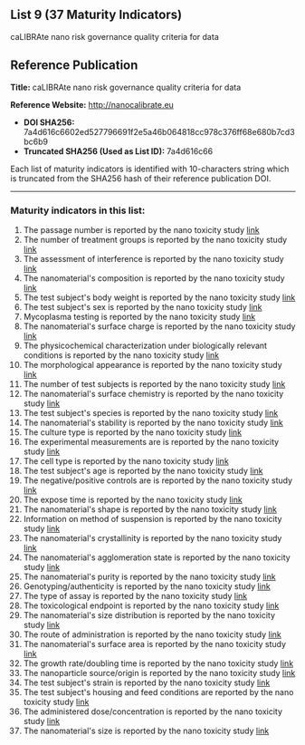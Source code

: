 ## List 9 (37 Maturity Indicators)

caLIBRAte nano risk governance quality criteria for data

## Reference Publication

**Title:** caLIBRAte nano risk governance quality criteria for data

**Reference Website:** http://nanocalibrate.eu

* **DOI SHA256:** 7a4d616c6602ed527796691f2e5a46b064818cc978c376ff68e680b7cd3bc6b9
* **Truncated SHA256 (Used as List ID):** 7a4d616c66

Each list of maturity indicators is identified with 10-characters string which is truncated from the SHA256 hash of their reference publication DOI.

--------------------

### Maturity indicators in this list:

1. The passage number is reported by the nano toxicity study [link](https://w3id.org/nsdra/maturity-indicator/readme/09-7a4d616c66/MI-R1.3-7a4d616c66-IN_VITRO_SUBJECT_PASSAGE_NUMBER.md)
1. The number of treatment groups is reported by the nano toxicity study [link](https://w3id.org/nsdra/maturity-indicator/readme/09-7a4d616c66/MI-R1.3-7a4d616c66-IN_VV_METHODS_NUM_OF_GROUPS.md)
1. The assessment of interference is reported by the nano toxicity study [link](https://w3id.org/nsdra/maturity-indicator/readme/09-7a4d616c66/MI-R1.3-7a4d616c66-IN_VV_METHODS_INTERFERENCE.md)
1. The nanomaterial's composition is reported by the nano toxicity study [link](https://w3id.org/nsdra/maturity-indicator/readme/09-7a4d616c66/MI-R1.3-7a4d616c66-PCHEM_COMPOSITION.md)
1. The test subject's body weight is reported by the nano toxicity study [link](https://w3id.org/nsdra/maturity-indicator/readme/09-7a4d616c66/MI-R1.3-7a4d616c66-IN_VIVO_SUBJECT_BODY_WEIGHT.md)
1. The test subject's sex is reported by the nano toxicity study [link](https://w3id.org/nsdra/maturity-indicator/readme/09-7a4d616c66/MI-R1.3-7a4d616c66-IN_VIVO_SUBJECT_SEX.md)
1. Mycoplasma testing is reported by the nano toxicity study [link](https://w3id.org/nsdra/maturity-indicator/readme/09-7a4d616c66/MI-R1.3-7a4d616c66-IN_VITRO_SUBJECT_MYCOPLASMA_TESTING.md)
1. The nanomaterial's surface charge is reported by the nano toxicity study [link](https://w3id.org/nsdra/maturity-indicator/readme/09-7a4d616c66/MI-R1.3-7a4d616c66-PCHEM_SURFACE_CHARGE.md)
1. The physicochemical characterization under biologically relevant conditions is reported by the nano toxicity study [link](https://w3id.org/nsdra/maturity-indicator/readme/09-7a4d616c66/MI-R1.3-7a4d616c66-IN_VV_SUBSTANCE_PCHEM.md)
1. The morphological appearance is reported by the nano toxicity study [link](https://w3id.org/nsdra/maturity-indicator/readme/09-7a4d616c66/MI-R1.3-7a4d616c66-IN_VITRO_SUBJECT_MORPHOLOGICAL_APPEARANCE.md)
1. The number of test subjects is reported by the nano toxicity study [link](https://w3id.org/nsdra/maturity-indicator/readme/09-7a4d616c66/MI-R1.3-7a4d616c66-IN_VV_METHODS_NUM_OF_SUBJECTS.md)
1. The nanomaterial's surface chemistry is reported by the nano toxicity study [link](https://w3id.org/nsdra/maturity-indicator/readme/09-7a4d616c66/MI-R1.3-7a4d616c66-PCHEM_SURFACE_CHEMISTRY.md)
1. The test subject's species is reported by the nano toxicity study [link](https://w3id.org/nsdra/maturity-indicator/readme/09-7a4d616c66/MI-R1.3-7a4d616c66-IN_VIVO_SUBJECT_SPECIES.md)
1. The nanomaterial's stability is reported by the nano toxicity study [link](https://w3id.org/nsdra/maturity-indicator/readme/09-7a4d616c66/MI-R1.3-7a4d616c66-PCHEM_STABILITY.md)
1. The culture type is reported by the nano toxicity study [link](https://w3id.org/nsdra/maturity-indicator/readme/09-7a4d616c66/MI-R1.3-7a4d616c66-IN_VITRO_SUBJECT_CULTURE_TYPE.md)
1. The experimental measurements are is reported by the nano toxicity study [link](https://w3id.org/nsdra/maturity-indicator/readme/09-7a4d616c66/MI-R1.3-7a4d616c66-IN_VV_METHODS_MEASUREMENTS.md)
1. The cell type is reported by the nano toxicity study [link](https://w3id.org/nsdra/maturity-indicator/readme/09-7a4d616c66/MI-R1.3-7a4d616c66-IN_VITRO_SUBJECT_CELL_TYPE.md)
1. The test subject's age is reported by the nano toxicity study [link](https://w3id.org/nsdra/maturity-indicator/readme/09-7a4d616c66/MI-R1.3-7a4d616c66-IN_VIVO_SUBJECT_AGE.md)
1. The negative/positive controls are is reported by the nano toxicity study [link](https://w3id.org/nsdra/maturity-indicator/readme/09-7a4d616c66/MI-R1.3-7a4d616c66-IN_VV_METHODS_CONTROLS.md)
1. The expose time is reported by the nano toxicity study [link](https://w3id.org/nsdra/maturity-indicator/readme/09-7a4d616c66/MI-R1.3-7a4d616c66-IN_VV_METHODS_EXPOSE_TIME.md)
1. The nanomaterial's shape is reported by the nano toxicity study [link](https://w3id.org/nsdra/maturity-indicator/readme/09-7a4d616c66/MI-R1.3-7a4d616c66-PCHEM_SHAPE.md)
1. Information on method of suspension is reported by the nano toxicity study [link](https://w3id.org/nsdra/maturity-indicator/readme/09-7a4d616c66/MI-R1.3-7a4d616c66-IN_VV_SUBSTANCE_MOS.md)
1. The nanomaterial's crystallinity is reported by the nano toxicity study [link](https://w3id.org/nsdra/maturity-indicator/readme/09-7a4d616c66/MI-R1.3-7a4d616c66-PCHEM_CRYSTALLINITY.md)
1. The nanomaterial's agglomeration state is reported by the nano toxicity study [link](https://w3id.org/nsdra/maturity-indicator/readme/09-7a4d616c66/MI-R1.3-7a4d616c66-PCHEM_AGGLOMERATION_STATE.md)
1. The nanomaterial's purity is reported by the nano toxicity study [link](https://w3id.org/nsdra/maturity-indicator/readme/09-7a4d616c66/MI-R1.3-7a4d616c66-PCHEM_PURITY.md)
1. Genotyping/authenticity is reported by the nano toxicity study [link](https://w3id.org/nsdra/maturity-indicator/readme/09-7a4d616c66/MI-R1.3-7a4d616c66-IN_VITRO_SUBJECT_GENOTYPING.md)
1. The type of assay is reported by the nano toxicity study [link](https://w3id.org/nsdra/maturity-indicator/readme/09-7a4d616c66/MI-R1.3-7a4d616c66-IN_VV_METHODS_ASSAY.md)
1. The toxicological endpoint is reported by the nano toxicity study [link](https://w3id.org/nsdra/maturity-indicator/readme/09-7a4d616c66/MI-R1.3-7a4d616c66-IN_VV_METHODS_TOX_ENDPOINT.md)
1. The nanomaterial's size distribution is reported by the nano toxicity study [link](https://w3id.org/nsdra/maturity-indicator/readme/09-7a4d616c66/MI-R1.3-7a4d616c66-PCHEM_SIZE_DISTRIBUTION.md)
1. The route of administration is reported by the nano toxicity study [link](https://w3id.org/nsdra/maturity-indicator/readme/09-7a4d616c66/MI-R1.3-7a4d616c66-IN_VV_METHODS_ROA.md)
1. The nanomaterial's surface area is reported by the nano toxicity study [link](https://w3id.org/nsdra/maturity-indicator/readme/09-7a4d616c66/MI-R1.3-7a4d616c66-PCHEM_SURFACE_AREA.md)
1. The growth rate/doubling time is reported by the nano toxicity study [link](https://w3id.org/nsdra/maturity-indicator/readme/09-7a4d616c66/MI-R1.3-7a4d616c66-IN_VITRO_SUBJECT_GROWTH_TYPE.md)
1. The nanoparticle source/origin is reported by the nano toxicity study [link](https://w3id.org/nsdra/maturity-indicator/readme/09-7a4d616c66/MI-R1.3-7a4d616c66-IN_VV_SUBSTANCE_NP_SOURCE.md)
1. The test subject's strain is reported by the nano toxicity study [link](https://w3id.org/nsdra/maturity-indicator/readme/09-7a4d616c66/MI-R1.3-7a4d616c66-IN_VIVO_SUBJECT_STRAIN.md)
1. The test subject's housing and feed conditions are reported by the nano toxicity study [link](https://w3id.org/nsdra/maturity-indicator/readme/09-7a4d616c66/MI-R1.3-7a4d616c66-IN_VIVO_SUBJECT_HOUSING_FEED.md)
1. The administered dose/concentration is reported by the nano toxicity study [link](https://w3id.org/nsdra/maturity-indicator/readme/09-7a4d616c66/MI-R1.3-7a4d616c66-IN_VV_METHODS_DOSE.md)
1. The nanomaterial's size is reported by the nano toxicity study [link](https://w3id.org/nsdra/maturity-indicator/readme/09-7a4d616c66/MI-R1.3-7a4d616c66-PCHEM_SIZE.md)
